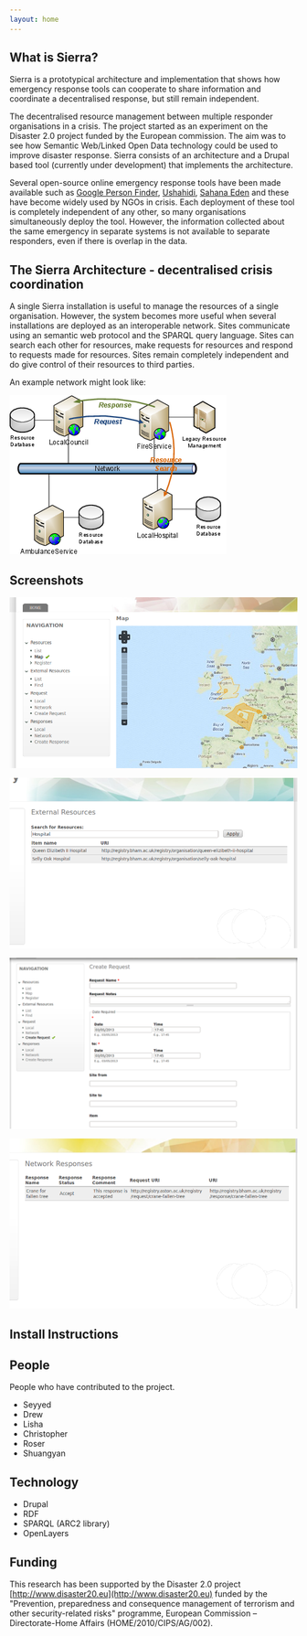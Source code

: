 ```yaml
---
layout: home
---
```

## What is Sierra?

Sierra is a prototypical architecture and implementation that shows how emergency response tools can cooperate to share information and coordinate a decentralised response, but still remain independent.

The decentralised resource management between multiple responder organisations in a crisis. The project started as an experiment on the Disaster 2.0 project funded by the European commission. The aim was to see how Semantic Web/Linked Open Data technology could be used to improve disaster response. Sierra consists of an architecture and a Drupal based tool (currently under development) that implements the architecture.

Several open-source online emergency response tools have been made available such as [Google Person Finder](http://google.org/personfinder/), [Ushahidi](http://www.ushahidi.com/), [Sahana Eden](http://eden.sahanafoundation.org/) and these have become widely used by NGOs in crisis. Each deployment of these tool is completely independent of any other, so many organisations simultaneously deploy the tool. However, the information collected about the same emergency in separate systems is not available to separate responders, even if there is overlap in the data.

## The Sierra Architecture - decentralised crisis coordination 

A single Sierra installation is useful to manage the resources of a single organisation. However, the system becomes more useful when several installations are deployed as an interoperable network. Sites communicate using an semantic web protocol and the SPARQL query language. Sites can search each other for resources, make requests for resources and respond to requests made for resources. Sites remain completely independent and do give control of their resources to third parties.

An example network might look like:

![Network](figs/net.png)

## Screenshots

![Front Page](figs/s-map.png)

![Search](figs/s-search.png)

![Make Request](figs/s-request.png)

![View Response](figs/s-response.png)

## Install Instructions

## People

People who have contributed to the project.

- Seyyed
- Drew
- Lisha
- Christopher
- Roser
- Shuangyan

## Technology

- Drupal
- RDF
- SPARQL (ARC2 library)
- OpenLayers

## Funding

This research has been supported by the Disaster 2.0 project [http://www.disaster20.eu](http://www.disaster20.eu) funded by the "Prevention, preparedness and consequence management of terrorism and other security-related risks" programme, European Commission – Directorate-Home Affairs (HOME/2010/CIPS/AG/002).

